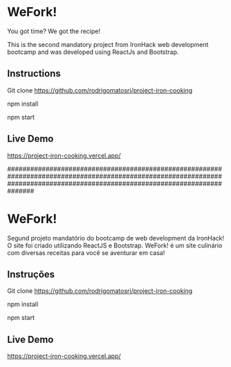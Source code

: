 # WeFork!

You got time? We got the recipe!

This is the second mandatory project from IronHack web development bootcamp and was developed using ReactJs and Bootstrap.

## Instructions

Git clone https://github.com/rodrigomatosrj/project-iron-cooking

npm install

npm start

## Live Demo

https://project-iron-cooking.vercel.app/


###############################################################################################################################################################################


# WeFork!

Segund projeto mandatório do bootcamp de web development da IronHack! O site foi criado utilizando ReactJS e Bootstrap.
WeFork! é um site culinário com diversas receitas para você se aventurar em casa!

## Instruções 

Git clone https://github.com/rodrigomatosrj/project-iron-cooking

npm install

npm start

## Live Demo

https://project-iron-cooking.vercel.app/
